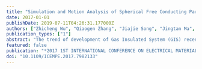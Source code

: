 ```yaml
---
title: "Simulation and Motion Analysis of Spherical Free Conducting Particle between Coaxial Electrodes"
date: 2017-01-01
publishDate: 2019-07-11T04:26:31.177000Z
authors: ["Zhicheng Wu", "Qiaogen Zhang", "Jiajie Song", "Jingtan Ma", "Qiandong Du", "Chao Gao", "Guoli Wang", "Yiwen Zhang"]
publication_types: ["1"]
abstract: "The trend of development of Gas Insulated System (GIS) recently includes: miniaturization, intelligentization and high reliability. This needs a higher insulation performance of GIS. Free conducting particle in GIS is a main reason that causes the degradation of GIS insulation. Free conducting particle will bring a high risk to GIS insulation when it approaches to the high voltage conductor or reaches the disc-type insulator surface. Particle in radial non-uniform electrical field is apt to move along the radial direction in GIS, and probably moves into the high insulation risk region. According to the distribution of the electrical field between coaxial electrode systems, the dynamic model of spherical particle in axial non-uniform electrical field under AC voltage is amended. The motion phenomenon of particle is explained by solving the dynamic equations. Gravitational force, Coulomb force, electrical gradient force and gas viscous force are considered. Improving the applied voltage can increase the motion distance in vertical direction. The criterion can explain the incremental quantity of the motion onset voltage of particle in uniform field under AC voltage than it under DC voltage. Observations indicate that voltage exerts an incremental effect on maximum height. By analyzing improved dynamic model of spherical particle, another novel criterion to judge the penetration of the motion of spherical particle in uniform field under AC voltage is brought forward, as well."
featured: false
publication: "*2017 1ST INTERNATIONAL CONFERENCE ON ELECTRICAL MATERIALS AND POWER EQUIPMENT (ICEMPE)*"
doi: "10.1109/ICEMPE.2017.7982133"
---
```

